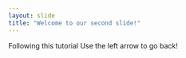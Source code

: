 ```yaml
---
layout: slide
title: "Welcome to our second slide!"
---
```

Following this tutorial
Use the left arrow to go back!

